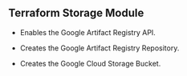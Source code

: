 ## Terraform Storage Module
 - Enables the Google Artifact Registry API.

 - Creates the Google Artifact Registry Repository.

 - Creates the Google Cloud Storage Bucket.
